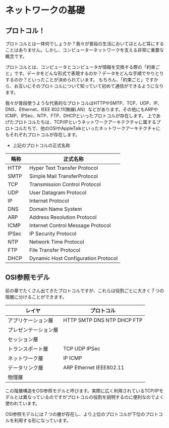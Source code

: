 # ネットワークの基礎

## プロトコル！
プロトコルとは一体何でしょうか？我々が普段の生活においてほとんど耳にすることはありません。しかし、コンピューターネットワークを支える非常に重要な概念です。

プロトコルとは、コンピュータとコンピュータが情報を交換する際の「約束ごと」です。データをどんな形式で表現するのか？データをどんな手順でやりとりするのか？といったことが決められています。
もちろん、「約束ごと」ですから、お互いにそのプロトコルについて知っていて初めて通信ができるようになります。

我々が普段使うような代表的なプロトコルはHTTPやSMTP、TCP、UDP、IP、DNS、Ethernet、IEEE 802.11(無線LAN）などがあります。その他にもARPやICMP、IPSec、NTP、FTP、DHCPといったプロトコルが存在します。
上であげたプロトコルたちは、TCP/IPというネットワークアーキテクチャに属するプロトコルたちで、他のOSIやAppleTalkといったネットワークアーキテクチャにもそれぞれプロトコルが存在します。

- 上記のプロトコルの正式名称

| 略称 　     | 正式名称                                |
|----------|-------------------------------------|
| HTTP     | Hyper Text Transfer Protocol        |
| SMTP     | Simple Mail TransferProtocol        |
| TCP      | Transmission Control Protocol       |
| UDP      | User Datagram Protocol              |
| IP       | Internet Protocol                   |
| DNS      | Domain Name System                  |
| ARP      | Address Resolution Protocol         |
| ICMP     | Internet Control Message Protocol   |
| IPSec    | IP Security Protocol                |
| NTP      | Network Time Protocol               |
| FTP      | File Transfer Protocol              |
| DHCP     | Dynamic Host Configuration Protocol |

## OSI参照モデル
前の章でたくさん出てきたプロトコルですが、これらは役割ごとに大きく７つの階層に分けることができます。

| レイヤ        | プロトコル                      |
|------------|----------------------------|
| アプリケーション層  | HTTP SMTP DNS NTP DHCP FTP |
| プレゼンテーション層 |                            |
| セッション層     |                            |
| トランスポート層   | TCP UDP IPSec              |
| ネットワーク層    | IP ICMP                    |
| データリンク層    | ARP Ethernet IEEE802.11    |
| 物理層        |                            |
この階層構造をOSI参照モデルと呼びます。実際に広く利用されているTCP/IPモデルとは異なっているのですがプロトコルの役割を説明するのに便利なのでよく使われています。

OSI参照モデルには７つの層が存在し、より上位のプロトコルが下位のプロトコルを利用する形になっています。